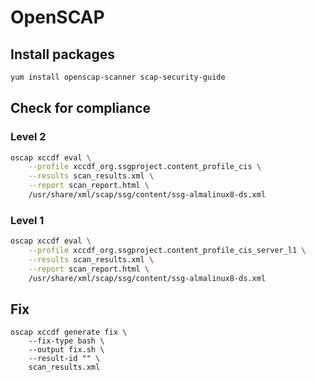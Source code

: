 # OpenSCAP

## Install packages

```bash
yum install openscap-scanner scap-security-guide
```

## Check for compliance

### Level 2

```bash
oscap xccdf eval \
	--profile xccdf_org.ssgproject.content_profile_cis \
	--results scan_results.xml \
	--report scan_report.html \
	/usr/share/xml/scap/ssg/content/ssg-almalinux8-ds.xml
```

### Level 1

```bash
oscap xccdf eval \
	--profile xccdf_org.ssgproject.content_profile_cis_server_l1 \
	--results scan_results.xml \
	--report scan_report.html \
	/usr/share/xml/scap/ssg/content/ssg-almalinux8-ds.xml
```

## Fix

```
oscap xccdf generate fix \
	--fix-type bash \
	--output fix.sh \
	--result-id "" \
	scan_results.xml
```